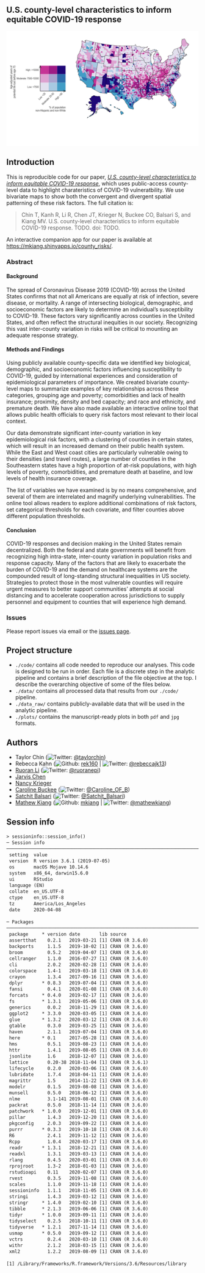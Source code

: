 
<!-- README.md is generated from README.Rmd. Please edit that file -->

## U.S. county-level characteristics to inform equitable COVID-19 response

<p align="center">

<img src="./plots/fig04_bivariate_nonwhite_premature_mort.jpg" width="650px" style="display: block; margin: auto;" />

</p>

## Introduction

This is reproducible code for our paper, [*U.S. county-level
characteristics to inform equitable COVID-19 response*](TODO), which
uses public-access county-level data to highlight charateristics of
COVID-19 vulneratbility. We use bivariate maps to show both the
convergent and divergent spatial patterning of these risk factors. The
full citation is:

> Chin T, Kanh R, Li R, Chen JT, Krieger N, Buckee CO, Balsari S, and
> Kiang MV. U.S. county-level characteristics to inform equitable
> COVID-19 response. TODO. doi: TODO.

An interactive companion app for our paper is available at
<https://mkiang.shinyapps.io/county_risks/>.

### Abstract

#### Background

The spread of Coronavirus Disease 2019 (COVID-19) across the United
States confirms that not all Americans are equally at risk of infection,
severe disease, or mortality. A range of intersecting biological,
demographic, and socioeconomic factors are likely to determine an
individual’s susceptibility to COVID-19. These factors vary
significantly across counties in the United States, and often reflect
the structural inequities in our society. Recognizing this vast
inter-county variation in risks will be critical to mounting an adequate
response strategy.

#### Methods and Findings

Using publicly available county-specific data we identified key
biological, demographic, and socioeconomic factors influencing
susceptibility to COVID-19, guided by international experiences and
consideration of epidemiological parameters of importance. We created
bivariate county-level maps to summarize examples of key relationships
across these categories, grouping age and poverty; comorbidities and
lack of health insurance; proximity, density and bed capacity; and race
and ethnicity, and premature death. We have also made available an
interactive online tool that allows public health officials to query
risk factors most relevant to their local context.

Our data demonstrate significant inter-county variation in key
epidemiological risk factors, with a clustering of counties in certain
states, which will result in an increased demand on their public health
system. While the East and West coast cities are particularly vulnerable
owing to their densities (and travel routes), a large number of counties
in the Southeastern states have a high proportion of at-risk
populations, with high levels of poverty, comorbidities, and premature
death at baseline, and low levels of health insurance coverage.

The list of variables we have examined is by no means comprehensive, and
several of them are interrelated and magnify underlying vulnerabilities.
The online tool allows readers to explore additional combinations of
risk factors, set categorical thresholds for each covariate, and filter
counties above different population thresholds.

#### Conclusion

COVID-19 responses and decision making in the United States remain
decentralized. Both the federal and state governments will benefit from
recognizing high intra-state, inter-county variation in population risks
and response capacity. Many of the factors that are likely to exacerbate
the burden of COVID-19 and the demand on healthcare systems are the
compounded result of long-standing structural inequalities in US
society. Strategies to protect those in the most vulnerable counties
will require urgent measures to better support communities’ attempts at
social distancing and to accelerate cooperation across jurisdictions to
supply personnel and equipment to counties that will experience high
demand.

### Issues

Please report issues via email or the [issues
page](https://github.com/mkiang/county_preparedness/issues).

## Project structure

  - `./code/` contains all code needed to reproduce our analyses. This
    code is designed to be run in order. Each file is a discrete step in
    the analytic pipeline and contains a brief description of the file
    objective at the top. I describe the overarching objective of some
    of the files below.
  - `./data/` contains all processed data that results from our
    `./code/` pipeline.
  - `./data_raw/` contains publicly-available data that will be used in
    the analytic pipeline.
  - `./plots/` contains the manuscript-ready plots in both `pdf` and
    `jpg` formats.

## Authors

  - Taylor Chin (![Twitter](http://i.imgur.com/wWzX9uB.png):
    [@taylorchin](https://twitter.com/taylorchin))
  - Rebecca Kahn (![Github](http://i.imgur.com/9I6NRUm.png):
    [rek160](https://github.com/rek160) |
    ![Twitter](http://i.imgur.com/wWzX9uB.png):
    [@rebeccajk13](https://twitter.com/rebeccajk13))
  - [Ruoran Li](https://scholar.harvard.edu/rli/home)
    (![Twitter](http://i.imgur.com/wWzX9uB.png):
    [@ruoranepi](https://twitter.com/ruoranepi))
  - [Jarvis
    Chen](https://www.dfhcc.harvard.edu/insider/member-detail/member/jarvis-t-chen-scd/)
  - [Nancy Krieger](https://www.hsph.harvard.edu/nancy-krieger/)
  - [Caroline
    Buckee](https://www.hsph.harvard.edu/magazine/magazine_article/the-uses-of-outrage/)
    (![Twitter](http://i.imgur.com/wWzX9uB.png):
    [@Caroline\_OF\_B](https://twitter.com/Caroline_OF_B))
  - [Satchit Balsari](https://fxb.harvard.edu/people/satchit-balsari/)
    (![Twitter](http://i.imgur.com/wWzX9uB.png):
    [@Satchit\_Balsari](https://twitter.com/Satchit_Balsari))
  - [Mathew Kiang](https://mathewkiang.com)
    (![Github](http://i.imgur.com/9I6NRUm.png):
    [mkiang](https://github.com/mkiang) |
    ![Twitter](http://i.imgur.com/wWzX9uB.png):
    [@mathewkiang](https://twitter.com/mathewkiang))

## Session info

    > sessioninfo::session_info()
    ─ Session info ───────────────────────────────────────────────────────────────────────────────────────────────────────────────────
     setting  value                       
     version  R version 3.6.1 (2019-07-05)
     os       macOS Mojave 10.14.6        
     system   x86_64, darwin15.6.0        
     ui       RStudio                     
     language (EN)                        
     collate  en_US.UTF-8                 
     ctype    en_US.UTF-8                 
     tz       America/Los_Angeles         
     date     2020-04-08                  
    
    ─ Packages ───────────────────────────────────────────────────────────────────────────────────────────────────────────────────────
     package     * version date       lib source        
     assertthat    0.2.1   2019-03-21 [1] CRAN (R 3.6.0)
     backports     1.1.5   2019-10-02 [1] CRAN (R 3.6.0)
     broom         0.5.2   2019-04-07 [1] CRAN (R 3.6.0)
     cellranger    1.1.0   2016-07-27 [1] CRAN (R 3.6.0)
     cli           2.0.2   2020-02-28 [1] CRAN (R 3.6.0)
     colorspace    1.4-1   2019-03-18 [1] CRAN (R 3.6.0)
     crayon        1.3.4   2017-09-16 [1] CRAN (R 3.6.0)
     dplyr       * 0.8.3   2019-07-04 [1] CRAN (R 3.6.0)
     fansi         0.4.1   2020-01-08 [1] CRAN (R 3.6.0)
     forcats     * 0.4.0   2019-02-17 [1] CRAN (R 3.6.0)
     fs          * 1.3.1   2019-05-06 [1] CRAN (R 3.6.0)
     generics      0.0.2   2018-11-29 [1] CRAN (R 3.6.0)
     ggplot2     * 3.3.0   2020-03-05 [1] CRAN (R 3.6.0)
     glue        * 1.3.2   2020-03-12 [1] CRAN (R 3.6.0)
     gtable        0.3.0   2019-03-25 [1] CRAN (R 3.6.0)
     haven         2.1.1   2019-07-04 [1] CRAN (R 3.6.0)
     here        * 0.1     2017-05-28 [1] CRAN (R 3.6.0)
     hms           0.5.1   2019-08-23 [1] CRAN (R 3.6.0)
     httr          1.4.1   2019-08-05 [1] CRAN (R 3.6.0)
     jsonlite      1.6     2018-12-07 [1] CRAN (R 3.6.0)
     lattice       0.20-38 2018-11-04 [1] CRAN (R 3.6.1)
     lifecycle     0.2.0   2020-03-06 [1] CRAN (R 3.6.0)
     lubridate     1.7.4   2018-04-11 [1] CRAN (R 3.6.0)
     magrittr      1.5     2014-11-22 [1] CRAN (R 3.6.0)
     modelr        0.1.5   2019-08-08 [1] CRAN (R 3.6.0)
     munsell       0.5.0   2018-06-12 [1] CRAN (R 3.6.0)
     nlme          3.1-141 2019-08-01 [1] CRAN (R 3.6.0)
     packrat       0.5.0   2018-11-14 [1] CRAN (R 3.6.0)
     patchwork   * 1.0.0   2019-12-01 [1] CRAN (R 3.6.0)
     pillar        1.4.3   2019-12-20 [1] CRAN (R 3.6.0)
     pkgconfig     2.0.3   2019-09-22 [1] CRAN (R 3.6.0)
     purrr       * 0.3.3   2019-10-18 [1] CRAN (R 3.6.0)
     R6            2.4.1   2019-11-12 [1] CRAN (R 3.6.0)
     Rcpp          1.0.4   2020-03-17 [1] CRAN (R 3.6.0)
     readr       * 1.3.1   2018-12-21 [1] CRAN (R 3.6.0)
     readxl        1.3.1   2019-03-13 [1] CRAN (R 3.6.0)
     rlang         0.4.5   2020-03-01 [1] CRAN (R 3.6.0)
     rprojroot     1.3-2   2018-01-03 [1] CRAN (R 3.6.0)
     rstudioapi    0.11    2020-02-07 [1] CRAN (R 3.6.0)
     rvest         0.3.5   2019-11-08 [1] CRAN (R 3.6.0)
     scales        1.1.0   2019-11-18 [1] CRAN (R 3.6.0)
     sessioninfo   1.1.1   2018-11-05 [1] CRAN (R 3.6.0)
     stringi       1.4.3   2019-03-12 [1] CRAN (R 3.6.0)
     stringr     * 1.4.0   2019-02-10 [1] CRAN (R 3.6.0)
     tibble      * 2.1.3   2019-06-06 [1] CRAN (R 3.6.0)
     tidyr       * 1.0.0   2019-09-11 [1] CRAN (R 3.6.0)
     tidyselect    0.2.5   2018-10-11 [1] CRAN (R 3.6.0)
     tidyverse   * 1.2.1   2017-11-14 [1] CRAN (R 3.6.0)
     usmap       * 0.5.0   2019-09-12 [1] CRAN (R 3.6.0)
     vctrs         0.2.4   2020-03-10 [1] CRAN (R 3.6.0)
     withr         2.1.2   2018-03-15 [1] CRAN (R 3.6.0)
     xml2          1.2.2   2019-08-09 [1] CRAN (R 3.6.0)
    
    [1] /Library/Frameworks/R.framework/Versions/3.6/Resources/library
